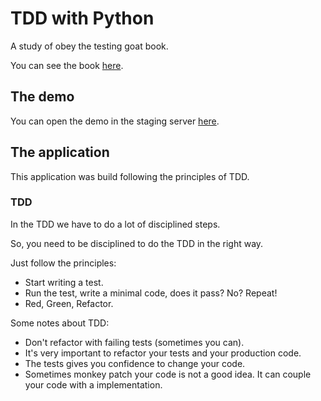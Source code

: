 # TDD with Python

A study of obey the testing goat book.

You can see the book [here](https://www.obeythetestinggoat.com/).

## The demo

You can open the demo in the staging server [here](https://staging-tdd-com-python.herokuapp.com/).

## The application

This application was build following the principles of TDD.

### TDD

In the TDD we have to do a lot of disciplined steps.

So, you need to be disciplined to do the TDD in the right way.

Just follow the principles:

- Start writing a test.
- Run the test, write a minimal code, does it pass? No? Repeat!
- Red, Green, Refactor.

Some notes about TDD:

- Don't refactor with failing tests (sometimes you can).
- It's very important to refactor your tests and your production code.
- The tests gives you confidence to change your code.
- Sometimes monkey patch your code is not a good idea. It can couple your code with a implementation.

